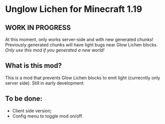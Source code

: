 # Unglow Lichen for Minecraft 1.19

## WORK IN PROGRESS
At this moment, only works server-side and with new generated chunks! Previously generated chunks will have light bugs near Glow Lichen blocks. *Only use this mod if you generated a new world!*

## What is this mod?

This is a mod that prevents Glow Lichen blocks to emit light (currecntly only server side).
Still in early development.

## To be done:

- Client side version;
- Config menu to toggle mod on/off.

